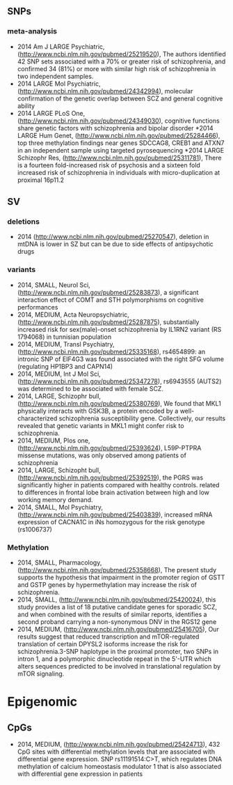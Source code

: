 ## SNPs

### meta-analysis

* 2014 Am J  LARGE Psychiatric, (http://www.ncbi.nlm.nih.gov/pubmed/25219520), The authors identified 42 SNP sets associated with a 70% or greater risk of schizophrenia, and confirmed 34 (81%) or more with similar high risk of schizophrenia in two independent samples.
* 2014 LARGE Mol Psychiatric, (http://www.ncbi.nlm.nih.gov/pubmed/24342994), molecular confirmation of the genetic overlap between SCZ and general cognitive ability
* 2014 LARGE PLoS One, (http://www.ncbi.nlm.nih.gov/pubmed/24349030), cognitive functions share genetic factors with schizophrenia and bipolar disorder
*2014 LARGE Hum Genet, (http://www.ncbi.nlm.nih.gov/pubmed/25284466), top three methylation findings near genes SDCCAG8, CREB1 and ATXN7 in an independent sample using targeted pyrosequencing
*2014 LARGE Schizophr Res, (http://www.ncbi.nlm.nih.gov/pubmed/25311781), There is a fourteen fold-increased risk of psychosis and a sixteen fold increased risk of schizophrenia in individuals with micro-duplication at proximal 16p11.2

## SV


### deletions

* 2014 (http://www.ncbi.nlm.nih.gov/pubmed/25270547), deletion in mtDNA is lower in SZ but can be due to side effects of antipsychotic drugs 

### variants

* 2014, SMALL, Neurol Sci,  (http://www.ncbi.nlm.nih.gov/pubmed/25283873), a significant interaction effect of COMT and STH polymorphisms on cognitive performances
* 2014, MEDIUM, Acta Neuropsychiatric, (http://www.ncbi.nlm.nih.gov/pubmed/25287875), substantially increased risk for sex(male)-onset schizophrenia by IL1RN2 variant (RS 1794068) in tunnisian population
* 2014, MEDIUM, Transl Psychiatry, (http://www.ncbi.nlm.nih.gov/pubmed/25335168), rs4654899: an intronic SNP of EIF4G3 was found associated with the right SFG volume (regulating HP1BP3 and CAPN14)
* 2014, MEDIUM, Int J Mol Sci, (http://www.ncbi.nlm.nih.gov/pubmed/25347278), rs6943555 (AUTS2) was determined to be associated with female SCZ. 
* 2014, LARGE, Schizophr bull, (http://www.ncbi.nlm.nih.gov/pubmed/25380769),  We found that MKL1 physically interacts with GSK3B, a protein encoded by a well-characterized schizophrenia susceptibility gene. Collectively, our results revealed that genetic variants in MKL1 might confer risk to schizophrenia.
* 2014, MEDIUM, Plos one, (http://www.ncbi.nlm.nih.gov/pubmed/25393624),  L59P-PTPRA missense mutations, was only observed among patients of schizophrenia
* 2014, LARGE, Schizopht bull, (http://www.ncbi.nlm.nih.gov/pubmed/25392519), the PGRS was significantly higher in patients compared with healthy controls.  related to differences in frontal lobe brain activation between high and low working memory demand. 
* 2014, SMALL, Mol Psychiatry, (http://www.ncbi.nlm.nih.gov/pubmed/25403839), increased mRNA expression of CACNA1C in iNs homozygous for the risk genotype (rs1006737)
### Methylation
* 2014, SMALL, Pharmacology,(http://www.ncbi.nlm.nih.gov/pubmed/25358668), The present study supports the hypothesis that impairment in the promoter region of GSTT and GSTP genes by hypermethylation may increase the risk of schizophrenia.
* 2014, SMALL, (http://www.ncbi.nlm.nih.gov/pubmed/25420024), this study provides a list of 18 putative candidate genes for sporadic SCZ, and when combined with the results of similar reports, identifies a second proband carrying a non-synonymous DNV in the RGS12 gene
* 2014, MEDIUM, (http://www.ncbi.nlm.nih.gov/pubmed/25416705), Our results suggest that reduced transcription and mTOR-regulated translation of certain DPYSL2 isoforms increase the risk for schizophrenia.3-SNP haplotype in the proximal promoter, two SNPs in intron 1, and a polymorphic dinucleotide repeat in the 5'-UTR which alters sequences predicted to be involved in translational regulation by mTOR signaling.

# Epigenomic

## CpGs

* 2014, MEDIUM, (http://www.ncbi.nlm.nih.gov/pubmed/25424713), 432 CpG sites with differential methylation levels that are associated with differential gene expression. SNP rs11191514:C>T, which regulates DNA methylation of calcium homeostasis modulator 1 that is also associated with differential gene expression in patients
